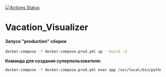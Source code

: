 [![Actions Status](https://github.com/GoddessEyes/vacation_visualiser/workflows/vacation_visualiser%20build/badge.svg)](https://github.com/GoddessEyes/vacation_visualiser/actions)


# Vacation_Visualizer

#### Запуск "production" сборки

```bash
docker-compose -f docker-compose.prod.yml up --build -d
```

__Команда для создания суперпользователя:__

```bash
docker-compose -f docker-compose.prod.yml exec app /usr/local/bin/python manage.py createsuperuser
```
